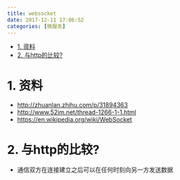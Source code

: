 ```yaml
---
title: websocket
date: 2017-12-11 17:06:52
categories: [微服务]
---
```


<!-- TOC -->

- [1. 资料](#1-资料)
- [2. 与http的比较?](#2-与http的比较)

<!-- /TOC -->


<a id="markdown-1-资料" name="1-资料"></a>
# 1. 资料
* http://zhuanlan.zhihu.com/p/31894363
* http://www.52im.net/thread-1266-1-1.html
* https://en.wikipedia.org/wiki/WebSocket

<a id="markdown-2-与http的比较" name="2-与http的比较"></a>
# 2. 与http的比较?

* 通信双方在连接建立之后可以在任何时刻向另一方发送数据
